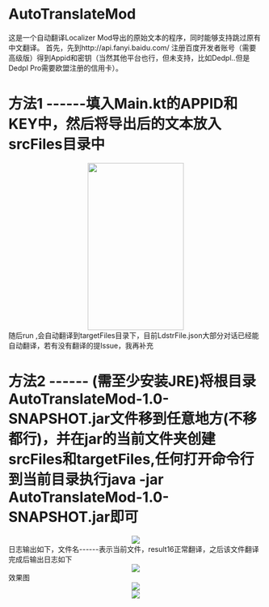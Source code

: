 # AutoTranslateMod
这是一个自动翻译Localizer Mod导出的原始文本的程序，同时能够支持跳过原有中文翻译。
首先，先到http://api.fanyi.baidu.com/ 注册百度开发者账号（需要高级版）得到Appid和密钥（当然其他平台也行，但未支持，比如Dedpl..但是Dedpl Pro需要欧盟注册的信用卡）。

方法1 ------填入Main.kt的APPID和KEY中，然后将导出后的文本放入srcFiles目录中
===================================================================================
<div align="center">
<img src="https://github.com/cllh1999/AutoTranslateMod/blob/master/images/1.PNG" height="330" width="190" >
</div>
随后run ,会自动翻译到targetFiles目录下，目前LdstrFile.json大部分对话已经能自动翻译，若有没有翻译的提Issue，我再补充

方法2 ------ (需至少安装JRE)将根目录AutoTranslateMod-1.0-SNAPSHOT.jar文件移到任意地方(不移都行)，并在jar的当前文件夹创建srcFiles和targetFiles,任何打开命令行到当前目录执行java -jar AutoTranslateMod-1.0-SNAPSHOT.jar即可
========================================================
<div align="center">
<img src="https://github.com/cllh1999/AutoTranslateMod/blob/master/images/2.PNG" >
</div>
日志输出如下，文件名------表示当前文件，result16正常翻译，之后该文件翻译完成后输出日志如下
<div align="center">
<img src="https://github.com/cllh1999/AutoTranslateMod/blob/master/images/3.PNG" >
</div>
效果图
<div align="center">
<img src="https://github.com/cllh1999/AutoTranslateMod/blob/master/images/4.png" >
</div>
<div align="center">
<img src="https://github.com/cllh1999/AutoTranslateMod/blob/master/images/5.png" >
</div>
